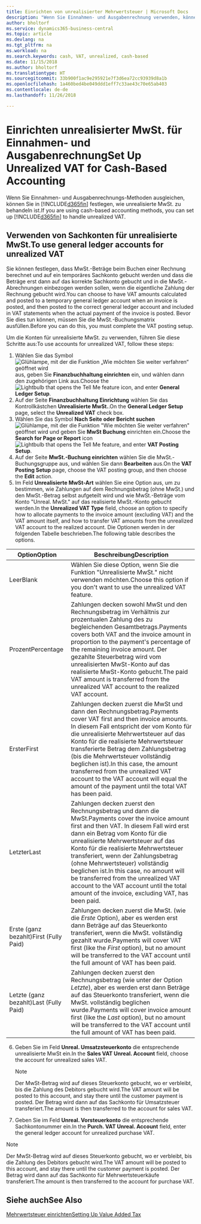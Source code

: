 ```yaml
---
title: Einrichten von unrealisierter Mehrwertsteuer | Microsoft Docs
description: "Wenn Sie Einnahmen- und Ausgabenrechnung verwenden, können Sie angeben, wie Sie unrealisierte MwSt. für Verkäufe und Einkäufe behandeln möchten."
author: bholtorf
ms.service: dynamics365-business-central
ms.topic: article
ms.devlang: na
ms.tgt_pltfrm: na
ms.workload: na
ms.search.keywords: cash, VAT, unrealized, cash-based
ms.date: 11/15/2018
ms.author: bholtorf
ms.translationtype: HT
ms.sourcegitcommit: 33b900f1ac9e295921e7f3d6ea72cc93939d8a1b
ms.openlocfilehash: 1a460bed4be049ddd1eff7c33ae43c70e65ab403
ms.contentlocale: de-de
ms.lasthandoff: 11/26/2018

---
```


# <a name="set-up-unrealized-vat-for-cash-based-accounting"></a><span data-ttu-id="97c4a-103">Einrichten unrealisierter MwSt. für Einnahmen- und Ausgabenrechnung</span><span class="sxs-lookup"><span data-stu-id="97c4a-103">Set Up Unrealized VAT for Cash-Based Accounting</span></span>
<span data-ttu-id="97c4a-104">Wenn Sie Einnahmen- und Ausgabenrechnungs-Methoden ausgleichen, können Sie in [!INCLUDE[d365fin](includes/d365fin_md.md)] festlegen, wie unrealisierte MwSt. zu behandeln ist.</span><span class="sxs-lookup"><span data-stu-id="97c4a-104">If you are using cash-based accounting methods, you can set up [!INCLUDE[d365fin](includes/d365fin_md.md)] to handle unrealized VAT.</span></span>

## <a name="to-use-general-ledger-accounts-for-unrealized-vat"></a><span data-ttu-id="97c4a-105">Verwenden von Sachkonten für unrealisierte MwSt.</span><span class="sxs-lookup"><span data-stu-id="97c4a-105">To use general ledger accounts for unrealized VAT</span></span>
<span data-ttu-id="97c4a-106">Sie können festlegen, dass MwSt.-Beträge beim Buchen einer Rechnung berechnet und auf ein temporäres Sachkonto gebucht werden und dass die Beträge erst dann auf das korrekte Sachkonto gebucht und in die MwSt.-Abrechnungen einbezogen werden sollen, wenn die eigentliche Zahlung der Rechnung gebucht wird.</span><span class="sxs-lookup"><span data-stu-id="97c4a-106">You can choose to have VAT amounts calculated and posted to a temporary general ledger account when an invoice is posted, and then posted to the correct general ledger account and included in VAT statements when the actual payment of the invoice is posted.</span></span> <span data-ttu-id="97c4a-107">Bevor Sie dies tun können, müssen Sie die MwSt.-Buchungsmatrix ausfüllen.</span><span class="sxs-lookup"><span data-stu-id="97c4a-107">Before you can do this, you must complete the VAT posting setup.</span></span>

<span data-ttu-id="97c4a-108">Um die Konten für unrealisierte MwSt. zu verwenden, führen Sie diese Schritte aus:</span><span class="sxs-lookup"><span data-stu-id="97c4a-108">To use accounts for unrealized VAT, follow these steps:</span></span>
1. <span data-ttu-id="97c4a-109">Wählen Sie das Symbol ![Glühlampe, mit der die Funktion „Wie möchten Sie weiter verfahren“ geöffnet wird](media/ui-search/search_small.png "Wie möchten Sie weiter verfahren?") aus, geben Sie **Finanzbuchhaltung einrichten** ein, und wählen dann den zugehörigen Link aus.</span><span class="sxs-lookup"><span data-stu-id="97c4a-109">Choose the ![Lightbulb that opens the Tell Me feature](media/ui-search/search_small.png "Tell me what you want to do") icon, and enter **General Ledger Setup**.</span></span>
2. <span data-ttu-id="97c4a-110">Auf der Seite **Finanzbuchhaltung Einrichtung** wählen Sie das Kontrollkästchen **Unrealisierte MwSt.**.</span><span class="sxs-lookup"><span data-stu-id="97c4a-110">On the **General Ledger Setup** page, select the **Unrealized VAT** check box.</span></span>
3. <span data-ttu-id="97c4a-111">Wählen Sie das Symbol **Nach Seite oder Bericht suchen** ![Glühlampe, mit der die Funktion "Wie möchten Sie weiter verfahren"](media/ui-search/search_small.png "Wie möchten Sie weiter verfahren") geöffnet wird und geben Sie **MwSt Buchung** einrichten ein.</span><span class="sxs-lookup"><span data-stu-id="97c4a-111">Choose the **Search for Page or Report** icon ![Lightbulb that opens the Tell Me feature](media/ui-search/search_small.png "Tell me what you want to do"), and enter **VAT Posting Setup**.</span></span>
4. <span data-ttu-id="97c4a-112">Auf der Seite **MwSt.-Buchung einrichten** wählen Sie die MwSt.-Buchungsgruppe aus, und wählen Sie dann **Bearbeiten** aus.</span><span class="sxs-lookup"><span data-stu-id="97c4a-112">On the **VAT Posting Setup** page, choose the VAT posting group, and then choose the **Edit** action.</span></span>
5. <span data-ttu-id="97c4a-113">Im Feld **Unrealisierte MwSt-Art** wählen Sie eine Option aus, um zu bestimmen, wie Zahlungen auf dem Rechnungsbetrag (ohne MwSt.) und den MwSt.-Betrag selbst aufgeteilt wird und wie MwSt.-Beträge vom Konto "Unreal. MwSt." auf das realisierte MwSt.-Konto gebucht werden.</span><span class="sxs-lookup"><span data-stu-id="97c4a-113">In the **Unrealized VAT Type** field, choose an option to specify how to allocate payments to the invoice amount (excluding VAT) and the VAT amount itself, and how to transfer VAT amounts from the unrealized VAT account to the realized account.</span></span> <span data-ttu-id="97c4a-114">Die Optionen werden in der folgenden Tabelle beschrieben.</span><span class="sxs-lookup"><span data-stu-id="97c4a-114">The following table describes the options.</span></span>

| <span data-ttu-id="97c4a-115">Option</span><span class="sxs-lookup"><span data-stu-id="97c4a-115">Option</span></span> | <span data-ttu-id="97c4a-116">Beschreibung</span><span class="sxs-lookup"><span data-stu-id="97c4a-116">Description</span></span> |
| --- | --- |
| <span data-ttu-id="97c4a-117">Leer</span><span class="sxs-lookup"><span data-stu-id="97c4a-117">Blank</span></span> | <span data-ttu-id="97c4a-118">Wählen Sie diese Option, wenn Sie die Funktion "Unrealisierte MwSt." nicht verwenden möchten.</span><span class="sxs-lookup"><span data-stu-id="97c4a-118">Choose this option if you don't want to use the unrealized VAT feature.</span></span> |
| <span data-ttu-id="97c4a-119">Prozent</span><span class="sxs-lookup"><span data-stu-id="97c4a-119">Percentage</span></span> | <span data-ttu-id="97c4a-120">Zahlungen decken sowohl MwSt und den Rechnungsbetrag im Verhältnis zur prozentualen Zahlung des zu begleichenden Gesamtbetrags.</span><span class="sxs-lookup"><span data-stu-id="97c4a-120">Payments covers both VAT and the invoice amount in proportion to the payment's percentage of the remaining invoice amount.</span></span> <span data-ttu-id="97c4a-121">Der gezahlte Steuerbetrag wird vom unrealisierten MwSt-Konto auf das realisierte MwSt-Konto gebucht.</span><span class="sxs-lookup"><span data-stu-id="97c4a-121">The paid VAT amount is transferred from the unrealized VAT account to the realized VAT account.</span></span> |
| <span data-ttu-id="97c4a-122">Erster</span><span class="sxs-lookup"><span data-stu-id="97c4a-122">First</span></span> | <span data-ttu-id="97c4a-123">Zahlungen decken zuerst die MwSt und dann den Rechnungsbetrag.</span><span class="sxs-lookup"><span data-stu-id="97c4a-123">Payments cover VAT first and then invoice amounts.</span></span> <span data-ttu-id="97c4a-124">In diesem Fall entspricht der vom Konto für die unrealisierte Mehrwertsteuer auf das Konto für die realisierte Mehrwertsteuer transferierte Betrag dem Zahlungsbetrag (bis die Mehrwertsteuer vollständig beglichen ist).</span><span class="sxs-lookup"><span data-stu-id="97c4a-124">In this case, the amount transferred from the unrealized VAT account to the VAT account will equal the amount of the payment until the total VAT has been paid.</span></span> |
| <span data-ttu-id="97c4a-125">Letzter</span><span class="sxs-lookup"><span data-stu-id="97c4a-125">Last</span></span> | <span data-ttu-id="97c4a-126">Zahlungen decken zuerst den Rechnungsbetrag und dann die MwSt.</span><span class="sxs-lookup"><span data-stu-id="97c4a-126">Payments cover the invoice amount first and then VAT.</span></span> <span data-ttu-id="97c4a-127">In diesem Fall wird erst dann ein Betrag vom Konto für die unrealisierte Mehrwertsteuer auf das Konto für die realisierte Mehrwertsteuer transferiert, wenn der Zahlungsbetrag (ohne Mehrwertsteuer) vollständig beglichen ist.</span><span class="sxs-lookup"><span data-stu-id="97c4a-127">In this case, no amount will be transferred from the unrealized VAT account to the VAT account until the total amount of the invoice, excluding VAT, has been paid.</span></span> |
| <span data-ttu-id="97c4a-128">Erste (ganz bezahlt)</span><span class="sxs-lookup"><span data-stu-id="97c4a-128">First (Fully Paid)</span></span> | <span data-ttu-id="97c4a-129">Zahlungen decken zuerst die MwSt. (wie die _Erste_ Option), aber es werden erst dann Beträge auf das Steuerkonto transferiert, wenn die MwSt. vollständig gezahlt wurde.</span><span class="sxs-lookup"><span data-stu-id="97c4a-129">Payments will cover VAT first (like the _First_ option), but no amount will be transferred to the VAT account until the full amount of VAT has been paid.</span></span> |
| <span data-ttu-id="97c4a-130">Letzte (ganz bezahlt)</span><span class="sxs-lookup"><span data-stu-id="97c4a-130">Last (Fully Paid)</span></span> | <span data-ttu-id="97c4a-131">Zahlungen decken zuerst den Rechnungsbetrag (wie unter der Option _Letzte_), aber es werden erst dann Beträge auf das Steuerkonto transferiert, wenn die MwSt. vollständig beglichen wurde.</span><span class="sxs-lookup"><span data-stu-id="97c4a-131">Payments will cover invoice amount first (like the _Last_ option), but no amount will be transferred to the VAT account until the full amount of VAT has been paid.</span></span> |

6. <span data-ttu-id="97c4a-132">Geben Sie im Feld **Unreal. Umsatzsteuerkonto** die entsprechende unrealisierte MwSt ein.</span><span class="sxs-lookup"><span data-stu-id="97c4a-132">In the **Sales VAT Unreal. Account** field, choose the account for unrealized sales VAT.</span></span>

    > [!NOTE]  
    > <span data-ttu-id="97c4a-133">Der MwSt-Betrag wird auf dieses Steuerkonto gebucht, wo er verbleibt, bis die Zahlung des Debitors gebucht wird.</span><span class="sxs-lookup"><span data-stu-id="97c4a-133">The VAT amount will be posted to this account, and stay there until the customer payment is posted.</span></span> <span data-ttu-id="97c4a-134">Der Betrag wird dann auf das Sachkonto für Umsatzsteuer transferiert.</span><span class="sxs-lookup"><span data-stu-id="97c4a-134">The amount is then transferred to the account for sales VAT.</span></span>
7. <span data-ttu-id="97c4a-135">Geben Sie im Feld **Unreal. Vorsteuerkonto** die entsprechende Sachkontonummer ein.</span><span class="sxs-lookup"><span data-stu-id="97c4a-135">In the **Purch. VAT Unreal. Account** field, enter the general ledger account for unrealized purchase VAT.</span></span>

> [!NOTE]  
> <span data-ttu-id="97c4a-136">Der MwSt-Betrag wird auf dieses Steuerkonto gebucht, wo er verbleibt, bis die Zahlung des Debitors gebucht wird.</span><span class="sxs-lookup"><span data-stu-id="97c4a-136">The VAT amount will be posted to this account, and stay there until the customer payment is posted.</span></span> <span data-ttu-id="97c4a-137">Der Betrag wird dann auf das Sachkonto für Mehrwertsteuerkäufe transferiert.</span><span class="sxs-lookup"><span data-stu-id="97c4a-137">The amount is then transferred to the account for purchase VAT.</span></span>

## <a name="see-also"></a><span data-ttu-id="97c4a-138">Siehe auch</span><span class="sxs-lookup"><span data-stu-id="97c4a-138">See Also</span></span>
[<span data-ttu-id="97c4a-139">Mehrwertsteuer einrichten</span><span class="sxs-lookup"><span data-stu-id="97c4a-139">Setting Up Value Added Tax</span></span>](finance-setup-vat.md)

